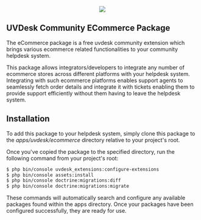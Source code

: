 <p align="center"><a href="https://www.uvdesk.com/en/" target="_blank">
    <img src="https://s3-ap-southeast-1.amazonaws.com/cdn.uvdesk.com/uvdesk/bundles/webkuldefault/images/uvdesk-wide.svg">
</a></p>

UVDesk Community ECommerce Package
--------------

The eCommerce package is a free uvdesk community extension which brings various ecommerce related functionalities to your community helpdesk system.

This package allows integrators/developers to integrate any number of ecommerce stores across different platforms with your helpdesk system. Integrating with such ecommerce platforms enables support agents to seamlessly fetch order details and integrate it with tickets enabling them to provide support efficiently without them having to leave the helpdesk system.

Installation
--------------

To add this package to your helpdesk system, simply clone this package to the *apps/uvdesk/ecommerce* directory relative to your project's root.

Once you've copied the package to the specified directory, run the following command from your project's root:

```bash
$ php bin/console uvdesk_extensions:configure-extensions
$ php bin/console assets:install
$ php bin/console doctrine:migrations:diff
$ php bin/console doctrine:migrations:migrate
```

These commands will automatically search and configure any available packages found within the apps directory. Once your packages have been configured successfully, they are ready for use.